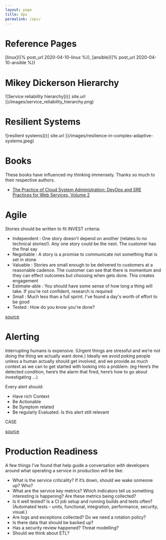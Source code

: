 ```yaml
---
layout: page
title: Ops
permalink: /ops/
---
```


# Reference Pages

[linux]({% post_url 2020-04-10-linux %}), [ansible]({% post_url 2020-04-10-ansible %})

# Mikey Dickerson Hierarchy

![Service reliability hierarchy]({{ site.url }}/images/service_reliability_hierarchy.png)

# Resilient Systems

![resilient systems]({{ site.url }}/images/resilience-in-complex-adaptive-systems.jpeg)

# Books

These books have influenced my thinking immensely. Thanks so much to their respective authors.

- [The Practice of Cloud System Administration: DevOps and SRE Practices for Web Services, Volume 2](https://www.amazon.ca/Practice-Cloud-System-Administration-Practices/dp/032194318X/ref=sr_1_1?keywords=cloud+system+administration&qid=1556103967&s=gateway&sr=8-1)

# Agile

Stories should be written to fit INVEST criteria:

- Independent : One story doesn't depend on another (relates to no technical stories!). Any one story could be the next. The customer has the final say
- Negotiable : A story is a promise to communicate not something that is set in stone
- Valuable : Stories are small enough to be delivered to customers at a reasonable cadence. The customer can see that there is momentum and they can effect outcomes but choosing when gets done. This creates engagement
- Estimate-able : You should have some sense of how long a thing will take. If you're not confident, research is required
- Small : Much less than a full sprint. I've found a day's worth of effort to be good
- Tested : How do you know you're done?

[source](http://agileinaflash.blogspot.com/2009/02/invest.html)

# Alerting

Interrupting humans is expensive. (Urgent things are stressful and we’re not doing the thing we actually want done.) Ideally we avoid poking people unless a human actually should get involved, and we provide as much context as we can to get started with looking into a problem. (eg Here’s the detected condition, here’s the alarm that fired, here’s how to go about investigating …)

Every alert should:

- Have rich Context
- Be Actionable
- Be Symptom related
- Be regularly Evaluated. Is this alert still relevant

CASE

[source](http://onemogin.com/monitoring/case-method-better-monitoring-for-humans.html)

# Production Readiness

A few things I’ve found that help guide a conversation with developers around what operating a service in production will be like:

- What is the service criticality? If it’s down, should we wake someone up? Who?
- What are the service key metrics? Which indicators tell us something interesting is happening? Are these metrics being collected?
- Is it well tested? Is a CI job setup and running builds and tests often? (Automated tests – units, functional, integration, performance, security, visual.)
- Are logs and exceptions collected? Do we need a rotation policy?
- Is there data that should be backed up?
- Has a security review happened? Threat modelling?
- Should we think about ETL?
